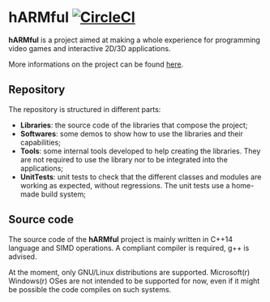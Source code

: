 <!--
@Author: Denis CARLUS
@Date:   10-Nov-2016
@Filename: README.md
@Last modified by:   Denis CARLUS
@Last modified time: 14-Nov-2016
@License: GNU GENERAL PUBLIC LICENSE, Version 3, 29 June 2007
-->

# hARMful [![CircleCI](https://circleci.com/gh/dcarlus/hARMful/tree/master.svg?style=svg)](https://circleci.com/gh/dcarlus/hARMful/tree/master)
**hARMful** is a project aimed at making a whole experience for programming video games and interactive 2D/3D applications.

More informations on the project can be found [here](https://dcarlus.github.io/hARMful/).

## Repository
The repository is structured in different parts:
* **Libraries**: the source code of the libraries that compose the project;
* **Softwares**: some demos to show how to use the libraries and their capabilities;
* **Tools**: some internal tools developed to help creating the libraries. They are not required to use the library nor to be integrated into the applications;
* **UnitTests**: unit tests to check that the different classes and modules are working as expected, without regressions. The unit tests use a home-made build system;

## Source code
The source code of the **hARMful** project is mainly written in C++14 language and SIMD operations. A compliant compiler is required, g++ is advised.

At the moment, only GNU/Linux distributions are supported. Microsoft(r) Windows(r) OSes are not intended to be supported for now, even if it might be possible the code compiles on such systems.
